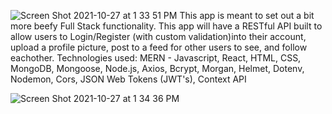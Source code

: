 ![Screen Shot 2021-10-27 at 1 33 51 PM](https://user-images.githubusercontent.com/52768599/156416809-23e5b806-b13e-4170-b1ef-260d4212894a.png)
This app is meant to set out a bit more beefy Full Stack functionality. This app will have a RESTful API built to allow users to Login/Register (with custom validation)into their account, upload a profile picture, post to a feed for other users to see, and follow eachother. 
Technologies used: MERN - Javascript, React, HTML, CSS, MongoDB, Mongoose, Node.js, Axios, Bcrypt, Morgan, Helmet, Dotenv, Nodemon, Cors, JSON Web Tokens (JWT's), Context API

![Screen Shot 2021-10-27 at 1 34 36 PM](https://user-images.githubusercontent.com/52768599/156417295-a0c8cd57-8aed-4e94-9687-52f3d568b8b9.png)
